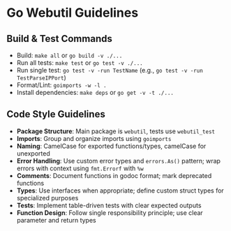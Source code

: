 # Go Webutil Guidelines

## Build & Test Commands
- Build: `make all` or `go build -v ./...`
- Run all tests: `make test` or `go test -v ./...`
- Run single test: `go test -v -run TestName` (e.g., `go test -v -run TestParseIPPort`)
- Format/Lint: `goimports -w -l .`
- Install dependencies: `make deps` or `go get -v -t ./...`

## Code Style Guidelines
- **Package Structure**: Main package is `webutil`, tests use `webutil_test`
- **Imports**: Group and organize imports using `goimports`
- **Naming**: CamelCase for exported functions/types, camelCase for unexported
- **Error Handling**: Use custom error types and `errors.As()` pattern; wrap errors with context using `fmt.Errorf` with `%w`
- **Comments**: Document functions in godoc format; mark deprecated functions
- **Types**: Use interfaces when appropriate; define custom struct types for specialized purposes
- **Tests**: Implement table-driven tests with clear expected outputs
- **Function Design**: Follow single responsibility principle; use clear parameter and return types